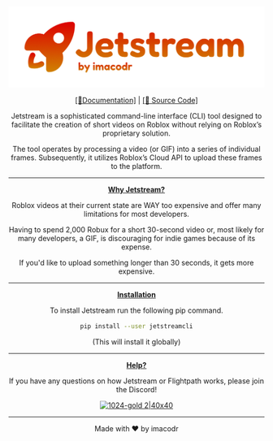 [![Frame 594|690x215](https://raw.githubusercontent.com/imacodr/Jetstream/main/assets/banner.png)](https://imacodr.github.io/Jetstream)

<div align="center">

[[📘Documentation]](https://imacodr.github.io/Jetstream) | [[📁 Source Code]](https://github.com/imacodr/Jetstream)

Jetstream is a sophisticated command-line interface (CLI) tool designed to facilitate the creation of short videos on Roblox without relying on Roblox’s proprietary solution.

The tool operates by processing a video (or GIF) into a series of individual frames. Subsequently, it utilizes Roblox’s Cloud API to upload these frames to the platform.

<hr />

[**Why Jetstream?**](https://imacodr.github.io/Jetstream/)

Roblox videos at their current state are WAY too expensive and offer many limitations for most developers.

Having to spend 2,000 Robux for a short 30-second video or, most likely for many developers, a GIF, is discouraging for indie games because of its expense.

If you'd like to upload something longer than 30 seconds, it gets more expensive.

<hr />

[**Installation**](https://imacodr.github.io/Jetstream/installation/)

To install Jetstream run the following pip command.

```sh
pip install --user jetstreamcli
```

(This will install it globally)

<hr />

[**Help?**](https://discord.gg/UnDCJ6W7dw)

If you have any questions on how Jetstream or Flightpath works, please join the Discord!

[![1024-gold 2|40x40](./assets/discord.png)](https://discord.gg/UnDCJ6W7dw)

<hr />

Made with ❤️ by imacodr

</div>
